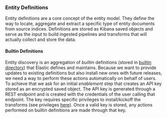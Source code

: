 ### Entity Definitions

Entity definitions are a core concept of the entity model. They define the way to locate, aggregate and extract a specific type of entity documents from source indices. Definitions are stored as Kibana saved objects and serve as the input to build ingested pipelines and transforms that will actually collect and store the data.

#### Builtin Definitions

Entity discovery is an aggregation of _builtin_ definitions (stored in [builtin directory](../server/lib/entities/built_in)) that Elastic defines and maintains. Because we want to provide updates to existing definitions but also install new ones with future releases, we need a way to perform these actions automatically on behalf of users. To achieve that we ask for an initial _enablement_ step that creates an API key stored as an encrypted saved object. The API key is generated through a REST endpoint and is created with the credentials of the user calling that endpoint. The key requires specific privileges to install/kickoff the transforms (see privileges [here](../server/lib/auth/privileges.ts)). Once a valid key is stored, any actions performed on builtin definitions are made through that key.